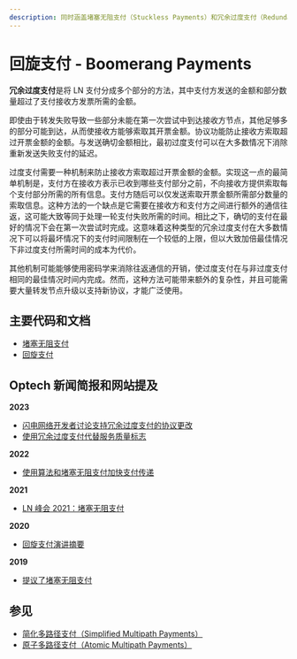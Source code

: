 ```yaml
---
description: 同时涵盖堵塞无阻支付（Stuckless Payments）和冗余过度支付（Redundant Overpayments）
---
```


# 回旋支付 - Boomerang Payments

**冗余过度支付**是将 LN 支付分成多个部分的方法，其中支付方发送的金额和部分数量超过了支付接收方发票所需的金额。

即使由于转发失败导致一些部分未能在第一次尝试中到达接收方节点，其他足够多的部分可能到达，从而使接收方能够索取其开票金额。协议功能防止接收方索取超过开票金额的金额。与发送确切金额相比，最初过度支付可以在大多数情况下消除重新发送失败支付的延迟。

过度支付需要一种机制来防止接收方索取超过开票金额的金额。实现这一点的最简单机制是，支付方在接收方表示已收到哪些支付部分之前，不向接收方提供索取每个支付部分所需的所有信息。支付方随后可以仅发送索取开票金额所需部分数量的索取信息。这种方法的一个缺点是它需要在接收方和支付方之间进行额外的通信往返，这可能大致等同于处理一轮支付失败所需的时间。相比之下，确切的支付在最好的情况下会在第一次尝试时完成。这意味着这种类型的冗余过度支付在大多数情况下可以将最坏情况下的支付时间限制在一个较低的上限，但以大致加倍最佳情况下非过度支付所需时间的成本为代价。

其他机制可能能够使用密码学来消除往返通信的开销，使过度支付在与非过度支付相同的最佳情况时间内完成。然而，这种方法可能带来额外的复杂性，并且可能需要大量转发节点升级以支持新协议，才能广泛使用。

## 主要代码和文档

* [堵塞无阻支付](https://lists.linuxfoundation.org/pipermail/lightning-dev/2019-June/002029.html)
* [回旋支付](https://arxiv.org/pdf/1910.01834.pdf)

## Optech 新闻简报和网站提及

**2023**

* [闪电网络开发者讨论支持冗余过度支付的协议更改](https://bitcoinops.org/en/newsletters/2023/07/26/#ptlcs-and-redundant-overpayment)
* [使用冗余过度支付代替服务质量标志](https://bitcoinops.org/en/newsletters/2023/02/22/#ln-quality-of-service-flag)

**2022**

* [使用算法和堵塞无阻支付加快支付传递](https://bitcoinops.org/en/newsletters/2022/03/23/#payment-delivery-algorithm-update)

**2021**

* [LN 峰会 2021：堵塞无阻支付](https://bitcoinops.org/en/newsletters/2021/11/10/#ln-summit-2021-notes)

**2020**

* [回旋支付演讲摘要](https://bitcoinops.org/en/newsletters/2020/02/26/#boomerang-redundancy-improves-latency-and-throughput-in-payment-channel-networks)

**2019**

* [提议了堵塞无阻支付](https://bitcoinops.org/en/newsletters/2019/07/03/#stuckless-payments)

## 参见

* [简化多路径支付（Simplified Multipath Payments）](https://bitcoinops.org/en/topics/multipath-payments/)
* [原子多路径支付（Atomic Multipath Payments）](https://bitcoinops.org/en/topics/atomic-multipath/)
